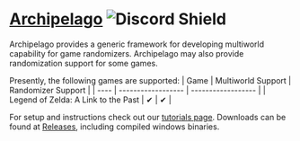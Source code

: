 # [Archipelago](https://archipelago.gg) ![Discord Shield](https://discordapp.com/api/guilds/731205301247803413/widget.png?style=shield)

Archipelago provides a generic framework for developing multiworld capability for game randomizers. Archipelago may also provide randomization support for some games.

Presently, the following games are supported:
| Game | Multiworld Support | Randomizer Support |
| ---- | ------------------ | ------------------ |
| Legend of Zelda: A Link to the Past | ✔ | ✔ |

For setup and instructions check out our [tutorials page](https://archipelago.gg/tutorial).
Downloads can be found at [Releases](https://github.com/Berserker66/MultiWorld-Utilities/releases), including compiled
windows binaries.
